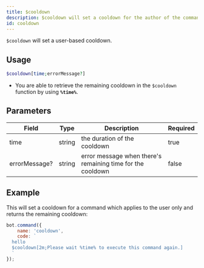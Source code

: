 ```yaml
---
title: $cooldown
description: $cooldown will set a cooldown for the author of the command after being used.
id: cooldown
---
```


`$cooldown` will set a user-based cooldown.

## Usage

```php
$cooldown[time;errorMessage?]
```

* You are able to retrieve the remaining cooldown in the `$cooldown` function by using **`%time%`**.

## Parameters

| Field         | Type   | Description                                                | Required |
|---------------|--------|------------------------------------------------------------|----------|
| time          | string | the duration of the cooldown                               | true     |
| errorMessage? | string | error message when there's remaining time for the cooldown | false    |

## Example

This will set a cooldown for a command which applies to the user only and returns the remaining cooldown:

```javascript
bot.command({
    name: 'cooldown',
    code: `
  hello
  $cooldown[2m;Please wait %time% to execute this command again.]
  `
});
```

